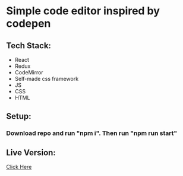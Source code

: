 <h1>Simple code editor inspired by codepen</h1>

<h2>Tech Stack:</h2>
<ul>
    <li>React</li>
    <li>Redux</li>
    <li>CodeMirror</li>
    <li>Self-made css framework</li>
    <li>JS</li>
    <li>CSS</li>
    <li>HTML</li>
</ul>

<h2>Setup:</h2>
<h3>Download repo and run "npm i". Then run "npm run start"</h3>

<h2>Live Version:</h2>
<a href="https://krystiano13.github.io/code-ide-live/">Click Here</a>